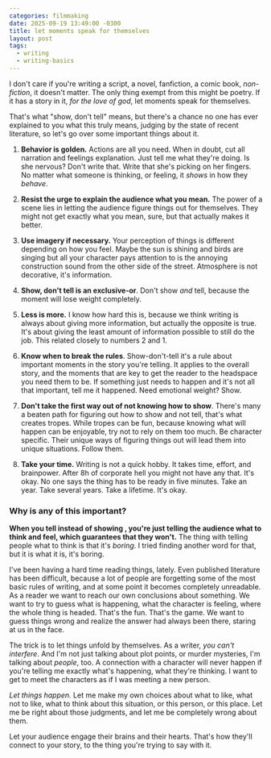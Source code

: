 ```yaml
---
categories: filmmaking
date: 2025-09-19 13:49:00 -0300
title: let moments speak for themselves
layout: post
tags:
  - writing
  - writing-basics
---
```

I don't care if you're writing a script, a novel, fanfiction, a comic book, *non-fiction*, it doesn't matter. The only thing exempt from this might be poetry. If it has a story in it, *for the love of god*, let moments speak for themselves.

That's what "show, don't tell" means, but there's a chance no one has ever explained to you what this truly means, judging by the state of recent literature, so let's go over some important things about it. 

1. **Behavior is golden.**  Actions are all you need. When in doubt, cut all narration and feelings explanation. Just tell me what they're doing. Is she nervous? Don't write that. Write that she's picking on her fingers. No matter what someone is thinking, or feeling, it *shows* in how they *behave*.

2. **Resist the urge to explain the audience what you mean.** The power of a scene lies in letting the audience figure things out for themselves. They might not get exactly what you mean, sure, but that actually makes it better. 

3. **Use imagery if necessary.** Your perception of things is different depending on how you feel. Maybe the sun is shining and birds are singing but all your character pays attention to is the annoying construction sound from the other side of the street. Atmosphere is not decorative, it's information.

4. **Show, don't tell is an exclusive-or**. Don't show *and* tell, because the moment will lose weight completely.

5. **Less is more.** I know how hard this is, because we think writing is always about giving more information, but actually the opposite is true. It's about giving the least amount of information possible to still do the job. This related closely to numbers 2 and 1. 

6. **Know when to break the rules**. Show-don't-tell it's a rule about important moments in the story you're telling. It applies to the overall story, and the moments that are key to get the reader to the headspace you need them to be. If something just needs to happen and it's not all that important, tell me it happened. Need emotional weight? Show.

7. **Don't take the first way out of not knowing how to show**. There's many a beaten path for figuring out how to show and not tell, that's what creates tropes. While tropes can be fun, because knowing what will happen can be enjoyable, try not to rely on them too much. Be character specific. Their unique ways of figuring things out will lead them into unique situations. Follow them.

8. **Take your time.** Writing is not a quick hobby. It takes time, effort, and brainpower. After 8h of corporate hell you might not have any that. It's okay. No one says the thing has to be ready in five minutes. Take an year. Take several years. Take a lifetime. It's okay. 

### Why is any of this important?

**When you tell  instead of showing , you're just telling the audience what to think and feel, which guarantees that they won't.** The thing with telling people what to think is that it's *boring*. I tried finding another word for that, but it is what it is, it's boring.

I've been having a hard time reading things, lately. Even published literature has been difficult, because a lot of people are forgetting some of the most basic rules of writing, and at some point it becomes completely unreadable. As a reader we want to reach our own conclusions about something. We want to try to guess what is happening, what the character is feeling, where the whole thing is headed. That's the fun. That's the game. We want to guess things wrong and realize the answer had always been there, staring at us in the face.

The trick is to let things unfold by themselves. As a writer, *you can't interfere*. And I'm not just talking about plot points, or murder mysteries, I'm talking about *people*, too. A connection with a character will never happen if you're telling me exactly what's happening, what they're thinking. I want to get to meet the characters as if I was meeting a new person.

*Let things happen.* Let me make my own choices about what to like, what not to like, what to think about this situation, or this person, or this place. Let me be right about those judgments, and let me be completely wrong about them. 

Let your audience engage their brains and their hearts. That's how they'll connect to your story, to the thing you're trying to say with it. 




